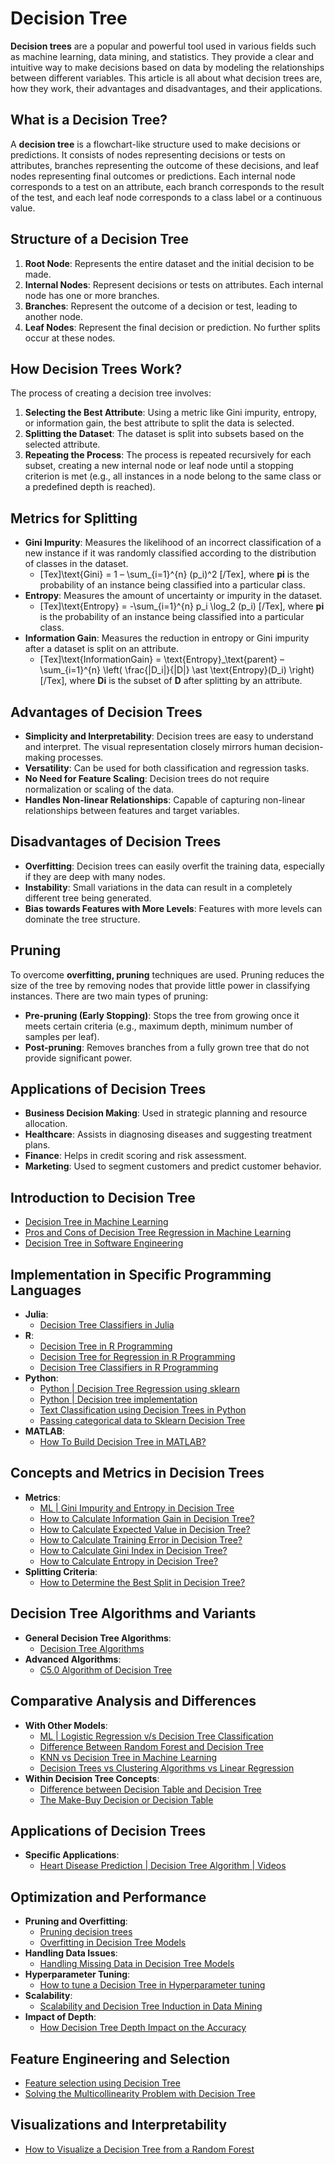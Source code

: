 ﻿# Decision Tree

****Decision trees**** are a popular and powerful tool used in various fields such as machine learning, data mining, and statistics. They provide a clear and intuitive way to make decisions based on data by modeling the relationships between different variables. This article is all about what decision trees are, how they work, their advantages and disadvantages, and their applications.

What is a Decision Tree?
------------------------

A ****decision tree**** is a flowchart-like structure used to make decisions or predictions. It consists of nodes representing decisions or tests on attributes, branches representing the outcome of these decisions, and leaf nodes representing final outcomes or predictions. Each internal node corresponds to a test on an attribute, each branch corresponds to the result of the test, and each leaf node corresponds to a class label or a continuous value.

Structure of a Decision Tree
----------------------------

1.  ****Root Node****: Represents the entire dataset and the initial decision to be made.
2.  ****Internal Nodes****: Represent decisions or tests on attributes. Each internal node has one or more branches.
3.  ****Branches****: Represent the outcome of a decision or test, leading to another node.
4.  ****Leaf Nodes****: Represent the final decision or prediction. No further splits occur at these nodes.

How Decision Trees Work?
------------------------

The process of creating a decision tree involves:

1.  ****Selecting the Best Attribute****: Using a metric like Gini impurity, entropy, or information gain, the best attribute to split the data is selected.
2.  ****Splitting the Dataset****: The dataset is split into subsets based on the selected attribute.
3.  ****Repeating the Process****: The process is repeated recursively for each subset, creating a new internal node or leaf node until a stopping criterion is met (e.g., all instances in a node belong to the same class or a predefined depth is reached).

Metrics for Splitting
---------------------

*   ****Gini Impurity****: Measures the likelihood of an incorrect classification of a new instance if it was randomly classified according to the distribution of classes in the dataset.
    *   \[Tex\]\\text{Gini} = 1 – \\sum\_{i=1}^{n} (p\_i)^2 \[/Tex\], where __pi__​ is the probability of an instance being classified into a particular class.
*   ****Entropy****: Measures the amount of uncertainty or impurity in the dataset.
    *   \[Tex\]\\text{Entropy} = -\\sum\_{i=1}^{n} p\_i \\log\_2 (p\_i) \[/Tex\], where __pi__​ is the probability of an instance being classified into a particular class.
*   ****Information Gain****: Measures the reduction in entropy or Gini impurity after a dataset is split on an attribute.
    *   \[Tex\]\\text{InformationGain} = \\text{Entropy}\_\\text{parent} – \\sum\_{i=1}^{n} \\left( \\frac{|D\_i|}{|D|} \\ast \\text{Entropy}(D\_i) \\right) \[/Tex\], where __Di__​ is the subset of __D__ after splitting by an attribute.

Advantages of Decision Trees
----------------------------

*   ****Simplicity and Interpretability****: Decision trees are easy to understand and interpret. The visual representation closely mirrors human decision-making processes.
*   ****Versatility****: Can be used for both classification and regression tasks.
*   ****No Need for Feature Scaling****: Decision trees do not require normalization or scaling of the data.
*   ****Handles Non-linear Relationships****: Capable of capturing non-linear relationships between features and target variables.

Disadvantages of Decision Trees
-------------------------------

*   ****Overfitting****: Decision trees can easily overfit the training data, especially if they are deep with many nodes.
*   ****Instability****: Small variations in the data can result in a completely different tree being generated.
*   ****Bias towards Features with More Levels****: Features with more levels can dominate the tree structure.

Pruning
-------

To overcome ****overfitting, pruning**** techniques are used. Pruning reduces the size of the tree by removing nodes that provide little power in classifying instances. There are two main types of pruning:

*   ****Pre-pruning (Early Stopping)****: Stops the tree from growing once it meets certain criteria (e.g., maximum depth, minimum number of samples per leaf).
*   ****Post-pruning****: Removes branches from a fully grown tree that do not provide significant power.

Applications of Decision Trees
------------------------------

*   ****Business Decision Making****: Used in strategic planning and resource allocation.
*   ****Healthcare****: Assists in diagnosing diseases and suggesting treatment plans.
*   ****Finance****: Helps in credit scoring and risk assessment.
*   ****Marketing****: Used to segment customers and predict customer behavior.

****Introduction to Decision Tree****
-------------------------------------

*   [Decision Tree in Machine Learning](https://www.geeksforgeeks.org/decision-tree-introduction-example/)
*   [Pros and Cons of Decision Tree Regression in Machine Learning](https://www.geeksforgeeks.org/pros-and-cons-of-decision-tree-regression-in-machine-learning/)
*   [Decision Tree in Software Engineering](https://www.geeksforgeeks.org/decision-tree-in-software-engineering/)

****Implementation in Specific Programming Languages****
--------------------------------------------------------

*   ****Julia****:
    *   [Decision Tree Classifiers in Julia](https://www.geeksforgeeks.org/decision-tree-classifiers-in-julia/)
*   ****R****:
    *   [Decision Tree in R Programming](https://www.geeksforgeeks.org/decision-tree-in-r-programming/)
    *   [Decision Tree for Regression in R Programming](https://www.geeksforgeeks.org/decision-tree-for-regression-in-r-programming/)
    *   [Decision Tree Classifiers in R Programming](https://www.geeksforgeeks.org/decision-tree-classifiers-in-r-programming/)
*   ****Python****:
    *   [Python | Decision Tree Regression using sklearn](https://www.geeksforgeeks.org/python-decision-tree-regression-using-sklearn/)
    *   [Python | Decision tree implementation](https://www.geeksforgeeks.org/decision-tree-implementation-python/)
    *   [Text Classification using Decision Trees in Python](https://www.geeksforgeeks.org/text-classification-using-decision-trees-in-python/)
    *   [Passing categorical data to Sklearn Decision Tree](https://www.geeksforgeeks.org/passing-categorical-data-to-sklearn-decision-tree/)
*   ****MATLAB****:
    *   [How To Build Decision Tree in MATLAB?](https://www.geeksforgeeks.org/how-to-build-decision-tree-in-matlab/)

****Concepts and Metrics in Decision Trees****
----------------------------------------------

*   ****Metrics****:
    *   [ML | Gini Impurity and Entropy in Decision Tree](https://www.geeksforgeeks.org/gini-impurity-and-entropy-in-decision-tree-ml/)
    *   [How to Calculate Information Gain in Decision Tree?](https://www.geeksforgeeks.org/how-to-calculate-information-gain-in-decision-tree/)
    *   [How to Calculate Expected Value in Decision Tree?](https://www.geeksforgeeks.org/how-to-calculate-expected-value-in-decision-tree/)
    *   [How to Calculate Training Error in Decision Tree?](https://www.geeksforgeeks.org/how-to-calculate-training-error-in-decision-tree/)
    *   [How to Calculate Gini Index in Decision Tree?](https://www.geeksforgeeks.org/how-to-calculate-gini-index-in-decision-tree/)
    *   [How to Calculate Entropy in Decision Tree?](https://www.geeksforgeeks.org/how-to-calculate-entropy-in-decision-tree/)
*   ****Splitting Criteria****:
    *   [How to Determine the Best Split in Decision Tree?](https://www.geeksforgeeks.org/how-to-determine-the-best-split-in-decision-tree/)

****Decision Tree Algorithms and Variants****
---------------------------------------------

*   ****General Decision Tree Algorithms****:
    *   [Decision Tree Algorithms](https://www.geeksforgeeks.org/decision-tree-algorithms/)
*   ****Advanced Algorithms****:
    *   [C5.0 Algorithm of Decision Tree](https://www.geeksforgeeks.org/c5-0-algorithm-of-decision-tree/)

****Comparative Analysis and Differences****
--------------------------------------------

*   ****With Other Models****:
    *   [ML | Logistic Regression v/s Decision Tree Classification](https://www.geeksforgeeks.org/ml-logistic-regression-v-s-decision-tree-classification/)
    *   [Difference Between Random Forest and Decision Tree](https://www.geeksforgeeks.org/difference-between-random-forest-and-decision-tree/)
    *   [KNN vs Decision Tree in Machine Learning](https://www.geeksforgeeks.org/knn-vs-decision-tree-in-machine-learning/)
    *   [Decision Trees vs Clustering Algorithms vs Linear Regression](https://www.geeksforgeeks.org/decision-trees-vs-clustering-algorithms-vs-linear-regression/)
*   ****Within Decision Tree Concepts****:
    *   [Difference between Decision Table and Decision Tree](https://www.geeksforgeeks.org/difference-between-decision-table-and-decision-tree/)
    *   [The Make-Buy Decision or Decision Table](https://www.geeksforgeeks.org/software-engineering-decision-table/)

****Applications of Decision Trees****
--------------------------------------

*   ****Specific Applications****:
    *   [Heart Disease Prediction | Decision Tree Algorithm | Videos](https://www.geeksforgeeks.org/videos/heart-disease-prediction-decision-tree-algorithm/)

****Optimization and Performance****
------------------------------------

*   ****Pruning and Overfitting****:
    *   [Pruning decision trees](https://www.geeksforgeeks.org/pruning-decision-trees/)
    *   [Overfitting in Decision Tree Models](https://www.geeksforgeeks.org/overfitting-in-decision-tree-models/)
*   ****Handling Data Issues****:
    *   [Handling Missing Data in Decision Tree Models](https://www.geeksforgeeks.org/handling-missing-data-in-decision-tree-models/)
*   ****Hyperparameter Tuning****:
    *   [How to tune a Decision Tree in Hyperparameter tuning](https://www.geeksforgeeks.org/how-to-tune-a-decision-tree-in-hyperparameter-tuning/)
*   ****Scalability****:
    *   [Scalability and Decision Tree Induction in Data Mining](https://www.geeksforgeeks.org/scalability-and-decision-tree-induction-in-data-mining/)
*   ****Impact of Depth****:
    *   [How Decision Tree Depth Impact on the Accuracy](https://www.geeksforgeeks.org/how-decision-tree-depth-impact-on-the-accuracy/)

****Feature Engineering and Selection****
-----------------------------------------

*   [Feature selection using Decision Tree](https://www.geeksforgeeks.org/feature-selection-using-decision-tree/)
*   [Solving the Multicollinearity Problem with Decision Tree](https://www.geeksforgeeks.org/solving-the-multicollinearity-problem-with-decision-tree/)

****Visualizations and Interpretability****
-------------------------------------------

*   [How to Visualize a Decision Tree from a Random Forest](https://www.geeksforgeeks.org/ways-to-visualize-individual-decision-trees-in-a-random-forest/)

 